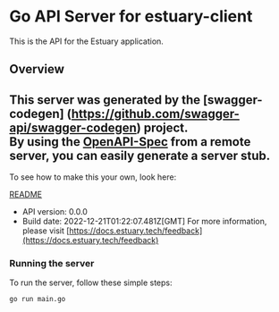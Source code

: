 # Go API Server for estuary-client

This is the API for the Estuary application.

## Overview
This server was generated by the [swagger-codegen]
(https://github.com/swagger-api/swagger-codegen) project.  
By using the [OpenAPI-Spec](https://github.com/OAI/OpenAPI-Specification) from a remote server, you can easily generate a server stub.  
-

To see how to make this your own, look here:

[README](https://github.com/swagger-api/swagger-codegen/blob/master/README.md)

- API version: 0.0.0
- Build date: 2022-12-21T01:22:07.481Z[GMT]
For more information, please visit [https://docs.estuary.tech/feedback](https://docs.estuary.tech/feedback)


### Running the server
To run the server, follow these simple steps:

```
go run main.go
```

